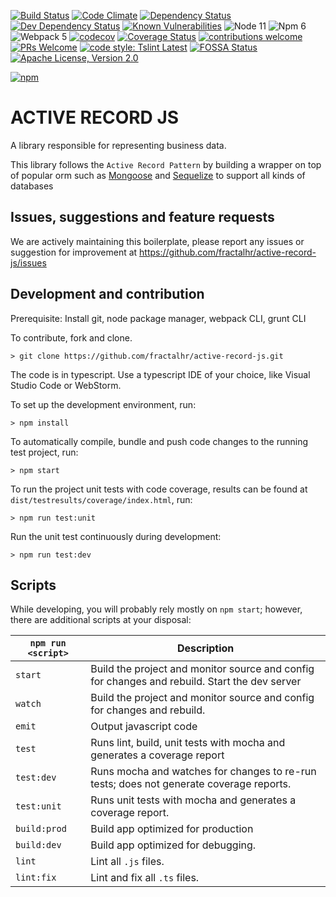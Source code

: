 [![Build Status](https://github.com/fractalhr/active-record-js.svg?branch=master)](https://github.com/fractalhr/active-record-js)
[![Code Climate](https://img.shields.io/codeclimate/maintainability/fractalhr/active-record-js.svg?style=flat-square)](https://codeclimate.com/github/fractalhr/active-record-js)
[![Dependency Status](https://david-dm.org/fractalhr/active-record-js.svg)](https://david-dm.org/fractalhr/active-record-js)
[![Dev Dependency Status](https://david-dm.org/fractalhr/active-record-js.svg#info=devDependencies)](https://david-dm.org/fractalhr/active-record-js#info=devDependencies)
[![Known Vulnerabilities](https://snyk.io/test/github/fractalhr/active-record-js.svg)](https://snyk.io/test/github/fractalhr/active-record-js)
![Node 11](https://img.shields.io/badge/node-11.5.x-green.svg)
![Npm 6](https://img.shields.io/badge/npm-6.4.x-green.svg)
![Webpack 5](https://img.shields.io/badge/webpack-5.20.2-green.svg)
[![codecov](https://codecov.io/gh/fractalhr/active-record-js/branch/master/graph/badge.svg)](https://codecov.io/gh/fractalhr/active-record-js)
[![Coverage Status](https://coveralls.io/repos/github/fractalhr/active-record-js/badge.svg?branch=master)](https://coveralls.io/github/fractalhr/active-record-js?branch=master)
[![contributions welcome](https://img.shields.io/badge/contributions-welcome-brightgreen.svg?style=flat-square)](https://github.com/fractalhr/active-record-js/issues)
[![PRs Welcome](https://img.shields.io/badge/PRs-welcome-brightgreen.svg?style=flat-square)](http://makeapullrequest.com)
[![code style: Tslint Latest](https://img.shields.io/badge/tslint_rules-latest-ff69b4.svg?style=flat-square)](https://github.com/buzinas/tslint-eslint-rules)
[![FOSSA Status](https://app.fossa.io/api/projects/git%2Bgithub.com%2Ffractalhr%2Factive-record-js.svg?type=shield)](https://app.fossa.io/projects/git%2Bgithub.com%2Ffractalhr%2Factive-record-js?ref=badge_shield)
[![Apache License, Version 2.0](https://img.shields.io/badge/mit-blue.svg)](http://opensource.org/licenses/mit)

[![npm](https://nodei.co/npm/@fractalerp/active-record-js.png)](https://www.npmjs.com/package/@fractalerp/active-record-js)

# ACTIVE RECORD JS
A library responsible for representing business data. 

This library follows the `Active Record Pattern` by building a wrapper on top of popular orm such as [Mongoose](https://www.npmjs.com/package/mongoose) and [Sequelize](https://www.npmjs.com/package/sequelize) to support all kinds of databases


## Issues, suggestions and feature requests
We are actively maintaining this boilerplate, please report any issues or suggestion for improvement at https://github.com/fractalhr/active-record-js/issues

## Development and contribution
Prerequisite: Install git, node package manager, webpack CLI, grunt CLI

To contribute, fork and clone.

    > git clone https://github.com/fractalhr/active-record-js.git

The code is in typescript. Use a typescript IDE of your choice, like Visual Studio Code or WebStorm.

To set up the development environment, run:

    > npm install

To automatically compile, bundle and push code changes to the running test project, run:

    > npm start

To run the project unit tests with code coverage, results can be found at `dist/testresults/coverage/index.html`, run:

    > npm run test:unit

Run the unit test continuously during development:

    > npm run test:dev

## Scripts
While developing, you will probably rely mostly on `npm start`; however, there are additional scripts at your disposal:

|`npm run <script>`|Description|
|------------------|-----------|
|`start`|Build the project and monitor source and config for changes and rebuild. Start the dev server|
|`watch`|Build the project and monitor source and config for changes and rebuild.|
|`emit`|Output javascript code|
|`test`|Runs lint, build, unit tests with mocha and generates a coverage report|
|`test:dev`|Runs mocha and watches for changes to re-run tests; does not generate coverage reports.|
|`test:unit`|Runs unit tests with mocha and generates a coverage report.|
|`build:prod`|Build app optimized for production|
|`build:dev`|Build app optimized for debugging.|
|`lint`|Lint all `.js` files.|
|`lint:fix`|Lint and fix all `.ts` files.|

